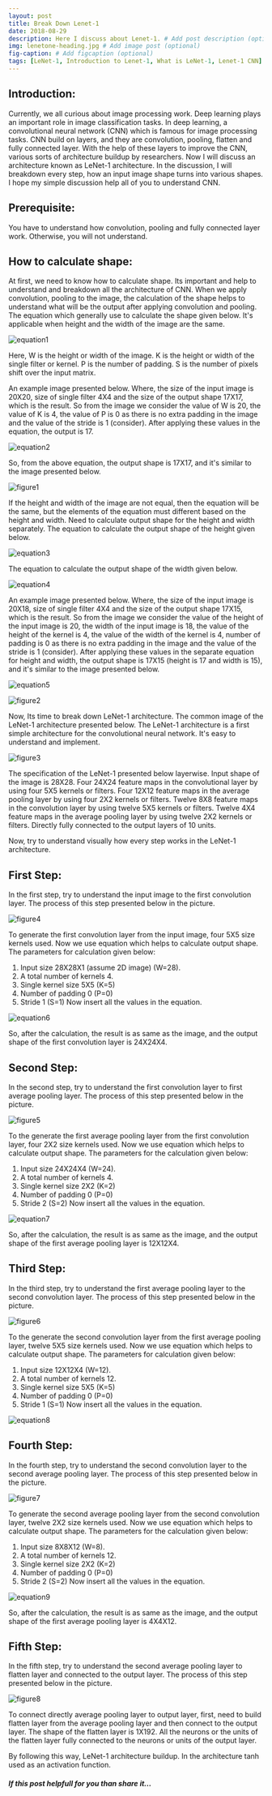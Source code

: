 ```yaml
---
layout: post
title: Break Down Lenet-1
date: 2018-08-29 
description: Here I discuss about Lenet-1. # Add post description (optional)
img: lenetone-heading.jpg # Add image post (optional)
fig-caption: # Add figcaption (optional)
tags: [LeNet-1, Introduction to Lenet-1, What is LeNet-1, Lenet-1 CNN]
---
```


## Introduction:
Currently, we all curious about image processing work. Deep learning plays an important role in image classification tasks. In deep learning, a convolutional neural network (CNN) which is famous for image processing tasks. CNN build on layers, and they are convolution, pooling, flatten and fully connected layer. With the help of these layers to improve the CNN, various sorts of architecture buildup by researchers. Now I will discuss an architecture known as LeNet-1 architecture. In the discussion, I will breakdown every step, how an input image shape turns into various shapes. I hope my simple discussion help all of you to understand CNN.

## Prerequisite:
You have to understand how convolution, pooling and fully connected layer work. Otherwise, you will not understand.

## How to calculate shape:
At first, we need to know how to calculate shape. Its important and help to understand and breakdown all the architecture of CNN. When we apply convolution, pooling to the image, the calculation of the shape helps to understand what will be the output after applying convolution and pooling. The equation which generally use to calculate the shape given below. It's applicable when height and the width of the image are the same.

![equation1]({{site.baseurl}}/assets/img/lenetone/equation1.PNG)

Here,
W is the height or width of the image.
K is the height or width of the single filter or kernel.
P is the number of padding.
S is the number of pixels shift over the input matrix.

An example image presented below. Where, the size of the input image is 20X20, size of single filter 4X4 and the size of the output shape 17X17, which is the result. So from the image we consider the value of W is 20, the value of K is 4, the value of P is 0 as there is no extra padding in the image and the value of the stride is 1 (consider). After applying these values in the equation, the output is 17.

![equation2]({{site.baseurl}}/assets/img/lenetone/equation2.PNG)

So, from the above equation, the output shape is 17X17, and it's similar to the image presented below.

![figure1]({{site.baseurl}}/assets/img/lenetone/imag1.PNG)

If the height and width of the image are not equal, then the equation will be the same, but the elements of the equation must different based on the height and width. Need to calculate output shape for the height and width separately. 
The equation to calculate the output shape of the height given below.

![equation3]({{site.baseurl}}/assets/img/lenetone/equation3.PNG)

The equation to calculate the output shape of the width given below.

![equation4]({{site.baseurl}}/assets/img/lenetone/equation4.PNG)

An example image presented below. Where, the size of the input image is 20X18, size of single filter 4X4 and the size of the output shape 17X15, which is the result. So from the image we consider the value of the height of the input image is 20, the width of the input image is 18, the value of the height of the kernel is 4, the value of the width of the kernel is 4, number of padding is 0 as there is no extra padding in the image and the value of the stride is 1 (consider). After applying these values in the separate equation for height and width, the output shape is 17X15 (height is 17 and width is 15), and it's similar to the image presented below. 

![equation5]({{site.baseurl}}/assets/img/lenetone/equation5.PNG)


![figure2]({{site.baseurl}}/assets/img/lenetone/imag2.PNG)

Now, Its time to break down LeNet-1 architecture. The common image of the LeNet-1 architecture presented below. The LeNet-1 architecture is a first simple architecture for the convolutional neural network. It's easy to understand and implement. 

![figure3]({{site.baseurl}}/assets/img/lenetone/imag3.PNG)

The specification of the LeNet-1 presented below layerwise.
Input shape of the image is 28X28.
Four 24X24 feature maps in the convolutional layer by using four 5X5 kernels or filters.
Four 12X12 feature maps in the average pooling layer by using four 2X2 kernels or filters.
Twelve 8X8 feature maps in the convolution layer by using twelve 5X5 kernels or filters.
Twelve 4X4 feature maps in the average pooling layer by using twelve 2X2 kernels or filters.
Directly fully connected to the output layers of 10 units.

Now, try to understand visually how every step works in the LeNet-1 architecture. 

## First Step: 
In the first step, try to understand the input image to the first convolution layer. The process of this step presented below in the picture. 

![figure4]({{site.baseurl}}/assets/img/lenetone/imag4.PNG)

To generate the first convolution layer from the input image, four 5X5 size kernels used. Now we use equation which helps to calculate output shape. 
The parameters for calculation given below:
1.	Input size 28X28X1 (assume 2D image) (W=28).
2.	A total number of kernels 4.
3.	Single kernel size 5X5 (K=5)
4.	Number of padding 0 (P=0)
5.	Stride 1 (S=1) 
Now insert all the values in the equation.

![equation6]({{site.baseurl}}/assets/img/lenetone/equation6.PNG)

So, after the calculation, the result is as same as the image, and the output shape of the first convolution layer is 24X24X4.

## Second Step:
In the second step, try to understand the first convolution layer to first average pooling layer. The process of this step presented below in the picture. 

![figure5]({{site.baseurl}}/assets/img/lenetone/imag5.PNG)

To the generate the first average pooling layer from the first convolution layer, four 2X2 size kernels used. Now we use equation which helps to calculate output shape. 
The parameters for the calculation given below:
1.	Input size 24X24X4 (W=24).
2.	A total number of kernels 4.
3.	Single kernel size 2X2 (K=2)
4.	Number of padding 0 (P=0)
5.	Stride 2 (S=2) 
Now insert all the values in the equation.

![equation7]({{site.baseurl}}/assets/img/lenetone/equation7.PNG)

So, after the calculation, the result is as same as the image, and the output shape of the first average pooling layer is 12X12X4.

## Third Step:
In the third step, try to understand the first average pooling layer to the second convolution layer. The process of this step presented below in the picture. 

![figure6]({{site.baseurl}}/assets/img/lenetone/imag6.PNG)

To the generate the second convolution layer from the first average pooling layer, twelve 5X5 size kernels used. Now we use equation which helps to calculate output shape. 
The parameters for calculation given below:
1.	Input size 12X12X4 (W=12).
2.	A total number of kernels 12.
3.	Single kernel size 5X5 (K=5)
4.	Number of padding 0 (P=0)
5.	Stride 1 (S=1) 
Now insert all the values in the equation.

![equation8]({{site.baseurl}}/assets/img/lenetone/equation8.PNG)


## Fourth Step:
In the fourth step, try to understand the second convolution layer to the second average pooling layer. The process of this step presented below in the picture. 

![figure7]({{site.baseurl}}/assets/img/lenetone/imag7.PNG)

To generate the second average pooling layer from the second convolution layer, twelve 2X2 size kernels used. Now we use equation which helps to calculate output shape. 
The parameters for the calculation given below:
1.	Input size 8X8X12 (W=8).
2.	A total number of kernels 12.
3.	Single kernel size 2X2 (K=2)
4.	Number of padding 0 (P=0)
5.	Stride 2 (S=2) 
Now insert all the values in the equation.

![equation9]({{site.baseurl}}/assets/img/lenetone/equation9.PNG)

So, after the calculation, the result is as same as the image, and the output shape of the first average pooling layer is 4X4X12.

## Fifth Step:
In the fifth step, try to understand the second average pooling layer to flatten layer and connected to the output layer. The process of this step presented below in the picture. 

![figure8]({{site.baseurl}}/assets/img/lenetone/imag8.PNG)

To connect directly average pooling layer to output layer, first, need to build flatten layer from the average pooling layer and then connect to the output layer. The shape of the flatten layer is 1X192. All the neurons or the units of the flatten layer fully connected to the neurons or units of the output layer.

By following this way, LeNet-1 architecture buildup. In the architecture tanh used as an activation function. 


##### If this post helpfull for you than share it... 


